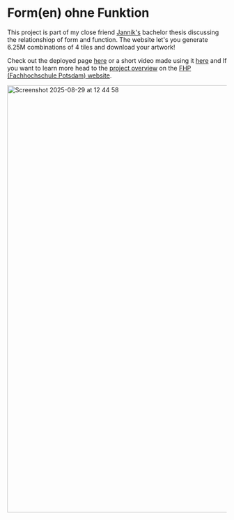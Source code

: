 # Form(en) ohne Funktion

This project is part of my close friend [Jannik's](https://www.instagram.com/nurgutearbeit/) bachelor thesis discussing the relationshiop of form and function.
The website let's you generate 6.25M combinations of 4 tiles and download your artwork!

Check out the deployed page [here](https://fohnef.xyz/) or a short video made using it [here](https://vimeo.com/1052954613) and If you want to learn more head to the [project overview](https://fhp.incom.org/project/29790) on the [FHP (Fachhochschule Potsdam) website](https://fhp.incom.org/).

<img width="1624" height="978" alt="Screenshot 2025-08-29 at 12 44 58" src="https://github.com/user-attachments/assets/c5f4c13d-9539-40d9-8e5e-04a9e6fe4182" />

